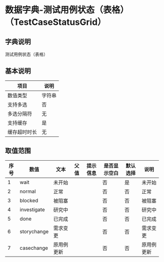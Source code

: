 # 数据字典-测试用例状态（表格）（TestCaseStatusGrid）
## 字典说明
测试用例状态（表格）

## 基本说明
| 项目 | 说明 |
| -- | -- |
| 数值类型 | 字符串 |
| 支持多选 | 否 |
| 多选分隔符 | 无 |
| 支持缓存 | 是 |
| 缓存超时时长 | 无 |

## 取值范围
| 序号 | 数值 | 文本 | 父值 | 提示信息 | 是否显示空白 | 默认选择 | 说明 |
| -- | -- | -- | -- | -- | -- | -- | -- |
| 1 | wait | 未开始 |  |  | 否 | 是 | 未开始 |
| 2 | normal | 正常 |  |  | 否 | 否 | 正常 |
| 3 | blocked | 被阻塞 |  |  | 否 | 否 | 被阻塞 |
| 4 | investigate | 研究中 |  |  | 否 | 否 | 研究中 |
| 5 | done | 已完成 |  |  | 否 | 否 | 已完成 |
| 6 | storychange | 需求变更 |  |  | 否 | 否 | 需求变更 |
| 7 | casechange | 原用例更新 |  |  | 否 | 否 | 原用例更新 |

